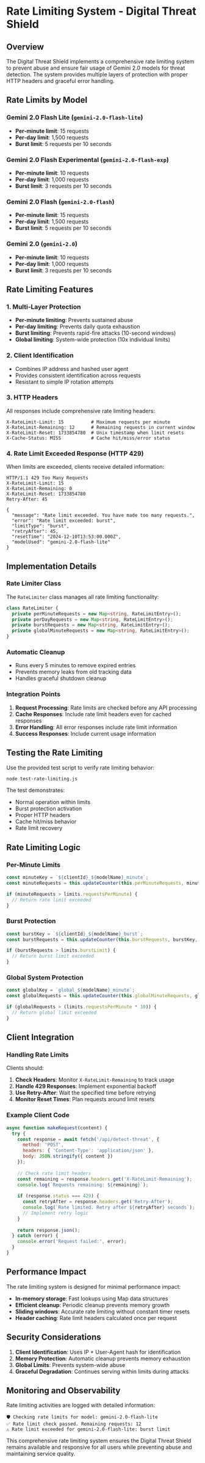 # Rate Limiting System - Digital Threat Shield

## Overview

The Digital Threat Shield implements a comprehensive rate limiting system to prevent abuse and ensure fair usage of Gemini 2.0 models for threat detection. The system provides multiple layers of protection with proper HTTP headers and graceful error handling.

## Rate Limits by Model

### Gemini 2.0 Flash Lite (`gemini-2.0-flash-lite`)
- **Per-minute limit**: 15 requests
- **Per-day limit**: 1,500 requests  
- **Burst limit**: 5 requests per 10 seconds

### Gemini 2.0 Flash Experimental (`gemini-2.0-flash-exp`)
- **Per-minute limit**: 10 requests
- **Per-day limit**: 1,000 requests
- **Burst limit**: 3 requests per 10 seconds

### Gemini 2.0 Flash (`gemini-2.0-flash`)
- **Per-minute limit**: 15 requests
- **Per-day limit**: 1,500 requests
- **Burst limit**: 5 requests per 10 seconds

### Gemini 2.0 (`gemini-2.0`)
- **Per-minute limit**: 10 requests
- **Per-day limit**: 1,000 requests
- **Burst limit**: 3 requests per 10 seconds

## Rate Limiting Features

### 1. Multi-Layer Protection
- **Per-minute limiting**: Prevents sustained abuse
- **Per-day limiting**: Prevents daily quota exhaustion
- **Burst limiting**: Prevents rapid-fire attacks (10-second windows)
- **Global limiting**: System-wide protection (10x individual limits)

### 2. Client Identification
- Combines IP address and hashed user agent
- Provides consistent identification across requests
- Resistant to simple IP rotation attempts

### 3. HTTP Headers
All responses include comprehensive rate limiting headers:

```http
X-RateLimit-Limit: 15          # Maximum requests per minute
X-RateLimit-Remaining: 12      # Remaining requests in current window
X-RateLimit-Reset: 1733854780  # Unix timestamp when limit resets
X-Cache-Status: MISS           # Cache hit/miss/error status
```

### 4. Rate Limit Exceeded Response (HTTP 429)
When limits are exceeded, clients receive detailed information:

```http
HTTP/1.1 429 Too Many Requests
X-RateLimit-Limit: 15
X-RateLimit-Remaining: 0
X-RateLimit-Reset: 1733854780
Retry-After: 45

{
  "message": "Rate limit exceeded. You have made too many requests.",
  "error": "Rate limit exceeded: burst",
  "limitType": "burst",
  "retryAfter": 45,
  "resetTime": "2024-12-10T13:53:00.000Z",
  "modelUsed": "gemini-2.0-flash-lite"
}
```

## Implementation Details

### Rate Limiter Class

The `RateLimiter` class manages all rate limiting functionality:

```typescript
class RateLimiter {
  private perMinuteRequests = new Map<string, RateLimitEntry>();
  private perDayRequests = new Map<string, RateLimitEntry>();
  private burstRequests = new Map<string, RateLimitEntry>();
  private globalMinuteRequests = new Map<string, RateLimitEntry>();
}
```

### Automatic Cleanup
- Runs every 5 minutes to remove expired entries
- Prevents memory leaks from old tracking data
- Handles graceful shutdown cleanup

### Integration Points

1. **Request Processing**: Rate limits are checked before any API processing
2. **Cache Responses**: Include rate limit headers even for cached responses
3. **Error Handling**: All error responses include rate limit information
4. **Success Responses**: Include current usage information

## Testing the Rate Limiting

Use the provided test script to verify rate limiting behavior:

```bash
node test-rate-limiting.js
```

The test demonstrates:
- Normal operation within limits
- Burst protection activation
- Proper HTTP headers
- Cache hit/miss behavior
- Rate limit recovery

## Rate Limiting Logic

### Per-Minute Limits
```typescript
const minuteKey = `${clientId}_${modelName}_minute`;
const minuteRequests = this.updateCounter(this.perMinuteRequests, minuteKey, 60 * 1000);

if (minuteRequests > limits.requestsPerMinute) {
  // Return rate limit exceeded
}
```

### Burst Protection
```typescript
const burstKey = `${clientId}_${modelName}_burst`;
const burstRequests = this.updateCounter(this.burstRequests, burstKey, 10 * 1000);

if (burstRequests > limits.burstLimit) {
  // Return burst limit exceeded
}
```

### Global System Protection
```typescript
const globalKey = `global_${modelName}_minute`;
const globalRequests = this.updateCounter(this.globalMinuteRequests, globalKey, 60 * 1000);

if (globalRequests > (limits.requestsPerMinute * 10)) {
  // Return global limit exceeded
}
```

## Client Integration

### Handling Rate Limits
Clients should:

1. **Check Headers**: Monitor `X-RateLimit-Remaining` to track usage
2. **Handle 429 Responses**: Implement exponential backoff
3. **Use Retry-After**: Wait the specified time before retrying
4. **Monitor Reset Times**: Plan requests around limit resets

### Example Client Code
```javascript
async function makeRequest(content) {
  try {
    const response = await fetch('/api/detect-threat', {
      method: 'POST',
      headers: { 'Content-Type': 'application/json' },
      body: JSON.stringify({ content })
    });
    
    // Check rate limit headers
    const remaining = response.headers.get('X-RateLimit-Remaining');
    console.log(`Requests remaining: ${remaining}`);
    
    if (response.status === 429) {
      const retryAfter = response.headers.get('Retry-After');
      console.log(`Rate limited. Retry after ${retryAfter} seconds`);
      // Implement retry logic
    }
    
    return response.json();
  } catch (error) {
    console.error('Request failed:', error);
  }
}
```

## Performance Impact

The rate limiting system is designed for minimal performance impact:

- **In-memory storage**: Fast lookups using Map data structures
- **Efficient cleanup**: Periodic cleanup prevents memory growth
- **Sliding windows**: Accurate rate limiting without constant timer resets
- **Header caching**: Rate limit headers calculated once per request

## Security Considerations

1. **Client Identification**: Uses IP + User-Agent hash for identification
2. **Memory Protection**: Automatic cleanup prevents memory exhaustion
3. **Global Limits**: Prevents system-wide abuse
4. **Graceful Degradation**: Continues serving within limits during attacks

## Monitoring and Observability

Rate limiting activities are logged with detailed information:

```
🛡️ Checking rate limits for model: gemini-2.0-flash-lite
✅ Rate limit check passed. Remaining requests: 12
⚠️ Rate limit exceeded for gemini-2.0-flash-lite: burst limit
```

This comprehensive rate limiting system ensures the Digital Threat Shield remains available and responsive for all users while preventing abuse and maintaining service quality.
